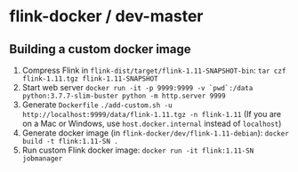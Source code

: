 # flink-docker / dev-master

## Building a custom docker image

1. Compress Flink in `flink-dist/target/flink-1.11-SNAPSHOT-bin`: `tar czf flink-1.11.tgz flink-1.11-SNAPSHOT`
2. Start web server ``docker run -it -p 9999:9999 -v `pwd`:/data python:3.7.7-slim-buster python -m http.server 9999``
3. Generate `Dockerfile` `./add-custom.sh -u http://localhost:9999/data/flink-1.11.tgz -n flink-1.11`
	(If you are on a Mac or Windows, use `host.docker.internal` instead of `localhost`)
4. Generate docker image (in `flink-docker/dev/flink-1.11-debian`): `docker build -t flink:1.11-SN .`
5. Run custom Flink docker image: `docker run -it flink:1.11-SN jobmanager`

